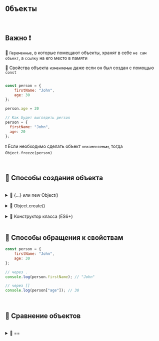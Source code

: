 # `Объекты`

<br>


## Важно ❗

🔴 `Переменные`, в которые помещают объекты, хранят в себе `не сам объект`, а `ссылку` на его место в памяти

🔴 Свойства объекта `изменяемые` даже если он был создан с помощью `const`

```javascript

const person = {
    firstName: "John",
    age: 30
};

person.age = 20

// Как будет выглядеть person
person = {
  firstName: "John",
  age: 20
};

```

❗ Если необходимо сделать объект `неизменяемым`, тогда `Object.freeze(person)`

<br>

## 🚩 Способы создания объекта

<br>

<details>
<summary> 🔹 {...} или new Object() </summary>
  
<br>

```javascript

// {...}
const person = {
    firstName: "John",
    age: 30
};


// new Object() 
const person = new Object()
person.firstName = "John"
person.age = 30


```

</details>

<br>

<details>
<summary> 🔹 Object.create() </summary>
  
<br>

```javascript
const personPrototype = {
    greet: function() {
        console.log("Hello!");
    }
};

const john = Object.create(personPrototype);
john.firstName = "John";
john.lastName = "Doe";
john.age = 30;



```

👆 Позволяет создавать новые объекты с указанным прототипом (существующим объектом)

❗ Это позволяет наследовать свойства и методы от другого объекта

</details>

<br>

<details>
<summary> 🔹 Конструктор класса (ES6+)</summary>
  
<br>

```javascript
class Person {
    constructor(firstName, lastName, age) {
        this.firstName = firstName;
        this.lastName = lastName;
        this.age = age;
    }
}

const john = new Person("John", "Doe", 30);

const john = {
  firstName = John,
  lastName = Doe,
  age = 30
}

```

👆 Позволяет создавать новые объекты с указанным прототипом (существующим объектом)

❗ Это позволяет наследовать свойства и методы от другого объекта

</details>

<br>

## 🚩 Способы обращения к свойствам

```javascript
const person = {
    firstName: "John",
    age: 30
};

// через .
console.log(person.firstName); // "John"

// через []
console.log(person["age"]); // 30


```


<br>

## 🚩 Сравнение объектов

<br>

<details>
<summary> 🔹 == </summary>
  
<br>

```javascript

// ссылаются на разные области в памяти (ссылки разные)
console.log({a: 1} == {a: 1}) // false


// ссылаются на одну и ту же область в памяти (ссылка одна и та же)
const a = { name: "John" };
const b = a;

console.log(a == b); // true


```

</details>
